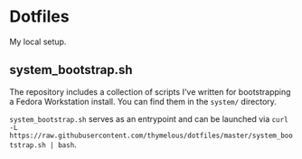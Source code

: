 # Dotfiles

My local setup.

## system_bootstrap.sh

The repository includes a collection of scripts I've written for
bootstrapping a Fedora Workstation install. You can find them in
the `system/` directory.

`system_bootstrap.sh` serves as an entrypoint and can be launched via
`curl -L https://raw.githubusercontent.com/thymelous/dotfiles/master/system_bootstrap.sh | bash`.
